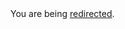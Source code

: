 <html><body>You are being <a href="https://dan.cunning.cc/projects/remifi-remote-controlled-browser.html.md">redirected</a>.</body></html>